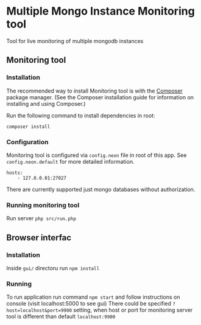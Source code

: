 # Multiple Mongo Instance Monitoring tool



Tool for live monitoring of multiple mongodb instances

## Monitoring tool

### Installation

The recommended way to install Monitoring tool is with the [Composer](http://getcomposer.org/) package manager. (See the Composer installation guide for information on installing and using Composer.)

Run the following command to install dependencies in root:

`composer install`

### Configuration

Monitoring tool is configured via `config.neon` file in root of this app. See `config.neon.default` for more detailed information.

```
hosts:
    - 127.0.0.01:27027
```

There are currently supported just mongo databases without authorization.

### Running monitoring tool

Run server `php src/run.php`


## Browser interfac

### Installation

Inside `gui/` directoru run `npm install`

### Running

To run application run command `npm start` and follow instructions on console (visit localhost:5000 to see gui)
There could be specified `?host=localhost&port=9900` setting, when host or port for monitoring server tool is different than default `localhost:9900`


